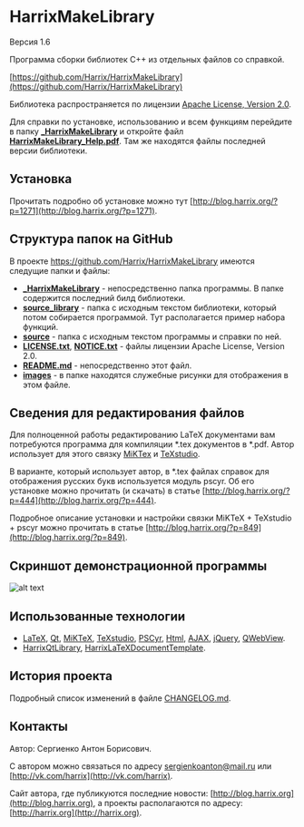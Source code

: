 HarrixMakeLibrary
=================

Версия 1.6

Программа сборки библиотек C++ из отдельных файлов со справкой.

[https://github.com/Harrix/HarrixMakeLibrary](https://github.com/Harrix/HarrixMakeLibrary)

Библиотека распространяется по лицензии [Apache License, Version 2.0](https://github.com/Harrix/HarrixMakeLibrary/blob/master/LICENSE.txt).

Для справки по установке, использованию и всем функциям перейдите в папку [**_HarrixMakeLibrary**](https://github.com/Harrix/HarrixMakeLibrary/blob/master/_HarrixMakeLibrary) и откройте файл [**HarrixMakeLibrary_Help.pdf**](https://github.com/Harrix/HarrixMakeLibrary/blob/master/_library/HarrixMakeLibrary_Help.pdf). Там же находятся файлы последней версии библиотеки.

Установка
---------

Прочитать подробно об установке можно тут [http://blog.harrix.org/?p=1271](http://blog.harrix.org/?p=1271).

Структура папок на GitHub
-------------------------

В проекте https://github.com/Harrix/HarrixMakeLibrary имеются следущие папки и файлы:

 * [**_HarrixMakeLibrary**](https://github.com/Harrix/HarrixMakeLibrary/blob/master/_HarrixMakeLibrary) - непосредственно папка программы. В папке содержится последний билд библиотеки.
 * [**source_library**](https://github.com/Harrix/HarrixMakeLibrary/blob/master/source_library) - папка с исходным текстом библиотеки, который потом собирается программой. Тут располагается пример набора функций.
 * [**source**](https://github.com/Harrix/HarrixMakeLibrary/blob/master/source_make) - папка с исходным текстом программы и справки по ней.
 * [**LICENSE.txt**](https://github.com/Harrix/HarrixMakeLibrary/blob/master/LICENSE.txt), [**NOTICE.txt**](https://github.com/Harrix/HarrixMakeLibrary/blob/master/NOTICE.txt) - файлы лицензии Apache License, Version 2.0.
 * [**README.md**](https://github.com/Harrix/HarrixMakeLibrary/blob/master/README.md) - непосредственно этот файл.
 * [**images**](https://github.com/Harrix/HarrixMakeLibrary/blob/master/images) - в папке находятся служебные рисунки для отображения в этом файле.
 
Сведения для редактирования файлов
----------------------------------

Для полноценной работы редактированию LaTeX документами вам потребуются программа для компиляции \*.tex документов в \*.pdf. Автор использует для этого связку [MiKTex](http://www.miktex.org/) и [TeXstudio](http://texstudio.sourceforge.net/). 

В варианте, который использует автор, в \*.tex файлах справок для отображения русских букв используется модуль pscyr. Об его установке можно прочитать (и скачать) в статье [http://blog.harrix.org/?p=444](http://blog.harrix.org/?p=444).

Подробное описание установки и настройки связки MiKTeX + TeXstudio + pscyr можно прочитать в статье [http://blog.harrix.org/?p=849](http://blog.harrix.org/?p=849).

Скриншот демонстрационной программы
------------------------------------

![alt text](https://raw.github.com/Harrix/HarrixMakeLibrary/master/images/demo.png "Пример работы программы демонстрации")

Использованные технологии
-------------------------

- [LaTeX](http://ru.wikipedia.org/wiki/LaTeX), [Qt](http://qt-project.org/), [MiKTeX](http://miktex.org/), [TeXstudio](http://texstudio.sourceforge.net/), [PSCyr]([http://blog.harrix.org/?p=444](http://blog.harrix.org/?p=444)), [Html](http://ru.wikipedia.org/wiki/HTML), [AJAX](http://ru.wikipedia.org/wiki/AJAX), [jQuery](http://jquery.com/), [QWebView](http://qt-project.org/doc/qt-5/qwebview.html).
- [HarrixQtLibrary](https://github.com/Harrix/HarrixQtLibrary), [HarrixLaTeXDocumentTemplate](https://github.com/Harrix/HarrixLaTeXDocumentTemplate).
 
История проекта
---------------

Подробный список изменений в файле [CHANGELOG.md](https://github.com/Harrix/HarrixMakeLibrary/blob/master/CHANGELOG.md).

Контакты
--------

Автор: Сергиенко Антон Борисович.

С автором можно связаться по адресу [sergienkoanton@mail.ru](mailto:sergienkoanton@mail.ru) или  [http://vk.com/harrix](http://vk.com/harrix).

Сайт автора, где публикуются последние новости: [http://blog.harrix.org](http://blog.harrix.org), а проекты располагаются по адресу: [http://harrix.org](http://harrix.org).
